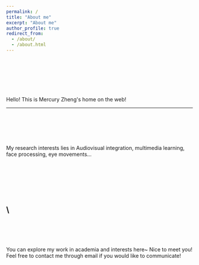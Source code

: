 ```yaml
---
permalink: /
title: "About me"
excerpt: "About me"
author_profile: true
redirect_from: 
  - /about/
  - /about.html
---
```

  \
  \
\
  \
  \
  \
  Hello! This is Mercury Zheng's home on the web!

----------------------------------------------------------------------------------------------------
  \
  \
 \
  \
  \
  My research interests lies in Audiovisual integration, multimedia learning, face processing, eye movements...
  
  \
  \
  \
  \
  \
----------------------------------------------------------------------------------------------------
  
\
  \
  \
  \
You can explore my work in academia and interests here~ Nice to meet you!
Feel free to contact me through email if you would like to communicate!

  
